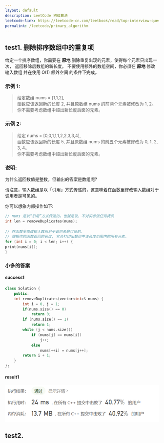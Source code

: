 ```yaml
---
layout: default
description: LeetCode 初级算法
leetcode-link: https://leetcode-cn.com/leetbook/read/top-interview-questions-easy/x2gy9m/
permalink: /leetcode/primary_algorithm
---
```


## test1. 删除排序数组中的重复项

给定一个排序数组，你需要在 **原地** 删除重复出现的元素，使得每个元素只出现一次，
返回移除后数组的新长度。
不要使用额外的数组空间，你必须在 **原地** 修改输入数组 并在使用 O(1) 额外空间
的条件下完成。

### 示例 1:

>给定数组 nums = [1,1,2],\
>函数应该返回新的长度 2, 并且原数组 nums 的前两个元素被修改为 1, 2。\
>你不需要考虑数组中超出新长度后面的元素。

### 示例 2:

>给定 nums = [0,0,1,1,1,2,2,3,3,4],\
>函数应该返回新的长度 5, 并且原数组 nums 的前五个元素被修改为 0, 1, 2, 3, 4。\
>你不需要考虑数组中超出新长度后面的元素。

### 说明:

为什么返回数值是整数，但输出的答案是数组呢?

请注意，输入数组是以「引用」方式传递的，这意味着在函数里修改输入数组对于调用者是可见的。

你可以想象内部操作如下:

```c
// nums 是以“引用”方式传递的。也就是说，不对实参做任何拷贝
int len = removeDuplicates(nums);

// 在函数里修改输入数组对于调用者是可见的。
// 根据你的函数返回的长度, 它会打印出数组中该长度范围内的所有元素。
for (int i = 0; i < len; i++) {
print(nums[i]);
}
```
### 小多的答案
#### success1
```c++
class Solution {
    public:
    int removeDuplicates(vector<int>& nums) {
        int i = 0, j = 1;
        if(nums.size() == 0)
            return 0;
        if (nums.size() == 1)
            return 1;
        while (j < nums.size())
            if (nums[j] == nums[i])
                j++;
            else
                nums[++i] = nums[j++];
        return i + 1;
    }
};
```
#### result1

![img.png](/leetcode/imgs/2021-1-3-leetcode_初级算法/test1_result1.png)

## test2. 